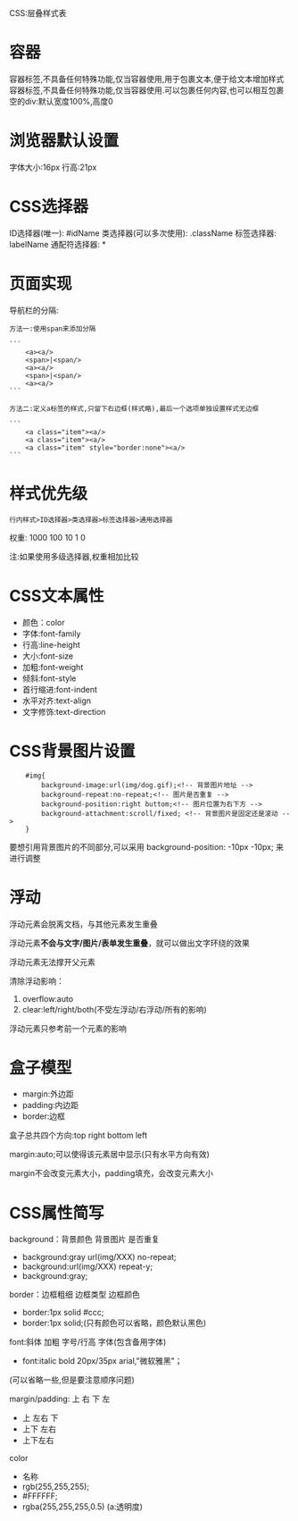 CSS:层叠样式表

# 容器
<span>
容器标签,不具备任何特殊功能,仅当容器使用,用于包裹文本,便于给文本增加样式

<div>
容器标签,不具备任何特殊功能,仅当容器使用.可以包裹任何内容,也可以相互包裹
空的div:默认宽度100%,高度0

# 浏览器默认设置
字体大小:16px
行高:21px

# CSS选择器
ID选择器(唯一):			#idName
类选择器(可以多次使用):	.className
标签选择器:				labelName
通配符选择器:				*

# 页面实现
导航栏的分隔:

	方法一:使用span来添加分隔
	
	```
		<a><a/>
		<span>|<span/>
		<a><a/>
		<span>|<span/>
		<a><a/>
	```
	
	方法二:定义a标签的样式,只留下右边框(样式略),最后一个选项单独设置样式无边框
	
	```
		<a class="item"><a/>
		<a class="item"><a/>
		<a class="item" style="border:none"><a/>
	```

# 样式优先级
	行内样式>ID选择器>类选择器>标签选择器>通用选择器
权重:	1000	100		10		1			0

注:如果使用多级选择器,权重相加比较

# CSS文本属性
* 颜色：color
* 字体:font-family
* 行高:line-height
* 大小:font-size
* 加粗:font-weight
* 倾斜:font-style
* 首行缩进:font-indent
* 水平对齐:text-align
* 文字修饰:text-direction

# CSS背景图片设置
```
	#img{
		background-image:url(img/dog.gif);<!-- 背景图片地址 -->
		background-repeat:no-repeat;<!-- 图片是否重复 -->
		background-position:right buttom;<!-- 图片位置为右下方 -->
		background-attachment:scroll/fixed; <!-- 背景图片是固定还是滚动 -->
	}
```
要想引用背景图片的不同部分,可以采用 background-position: -10px -10px; 来进行调整


# 浮动
浮动元素会脱离文档，与其他元素发生重叠

浮动元素**不会与文字/图片/表单发生重叠**，就可以做出文字环绕的效果

浮动元素无法撑开父元素

清除浮动影响：
1. overflow:auto
2. clear:left/right/both(不受左浮动/右浮动/所有的影响)

浮动元素只参考前一个元素的影响

# 盒子模型
- margin:外边距
- padding:内边距
- border:边框

盒子总共四个方向:top right bottom left

margin:auto;可以使得该元素居中显示(只有水平方向有效)

margin不会改变元素大小，padding填充，会改变元素大小

# CSS属性简写
background：背景颜色 背景图片 是否重复
- background:gray url(img/XXX) no-repeat;
- background:url(img/XXX) repeat-y;
- background:gray;

border：边框粗细 边框类型 边框颜色
- border:1px solid #ccc;
- border:1px solid;(只有颜色可以省略，颜色默认黑色)

font:斜体 加粗 字号/行高 字体(包含备用字体) 
- font:italic bold 20px/35px arial,"微软雅黑"；

(可以省略一些,但是要注意顺序问题)

margin/padding: 上 右 下 左
- 上 左右 下
- 上下 左右
- 上下左右

color
- 名称
- rgb(255,255,255);
- #FFFFFF;
- rgba(255,255,255,0.5) (a:透明度)



